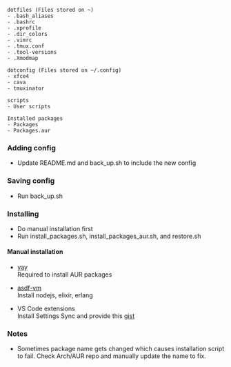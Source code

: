 ```
dotfiles (Files stored on ~)
- .bash_aliases
- .bashrc
- .xprofile
- .dir_colors
- .vimrc
- .tmux.conf
- .tool-versions
- .Xmodmap

dotconfig (Files stored on ~/.config)
- xfce4
- cava
- tmuxinator

scripts
- User scripts

Installed packages
- Packages
- Packages.aur
```

### Adding config
- Update README.md and back_up.sh to include the new config
    
### Saving config
- Run back_up.sh

### Installing
- Do manual installation first
- Run install_packages.sh, install_packages_aur.sh, and restore.sh

#### Manual installation
- [yay](https://github.com/Jguer/yay)  
  Required to install AUR packages
  
- [asdf-vm](https://asdf-vm.com/#/)  
  Install nodejs, elixir, erlang
  
- VS Code extensions  
  Install Settings Sync and provide this [gist](https://gist.github.com/gitkumi/751c1ba1002636ec194b2edafee551ac)

### Notes
- Sometimes package name gets changed which causes installation script to fail. Check Arch/AUR repo and manually update the name to fix.
